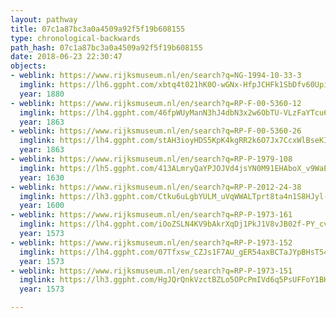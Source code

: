 ```yaml
---
layout: pathway
title: 07c1a87bc3a0a4509a92f5f19b608155
type: chronological-backwards
path_hash: 07c1a87bc3a0a4509a92f5f19b608155
date: 2018-06-23 22:30:47
objects:
- weblink: https://www.rijksmuseum.nl/en/search?q=NG-1994-10-33-3
  imglink: https://lh6.ggpht.com/xbtq4t021hK0O-wGNx-HfpJCHFk1SbDfv60UpiNMwl41nndeBpH-a3vg9YtK0Od0-58mK0YumjpkP7hJ3_ktmbvpBs4=s200
  year: 1880
- weblink: https://www.rijksmuseum.nl/en/search?q=RP-F-00-5360-12
  imglink: https://lh4.ggpht.com/46fpWUyManN3hJ4dbN3x2w6ObTU-VLzFaYTcu6cDZ6IEKgYepmts_I-H7tCBitKYpcssOaTi11N3qpQ5fU_rK9D4LLw=s200
  year: 1863
- weblink: https://www.rijksmuseum.nl/en/search?q=RP-F-00-5360-26
  imglink: https://lh4.ggpht.com/stAH3ioyHDS5KpK4kgRR2k6O7Jx7CcxWlBseKIidogCSEPdk16SiTga66yWjxcz20N41oEZW4jpPVyKacynbYxTww4U=s200
  year: 1863
- weblink: https://www.rijksmuseum.nl/en/search?q=RP-P-1979-108
  imglink: https://lh5.ggpht.com/413ALmryQaYPJOJVd4jsYN0M91EHAboX_v9WaEaOezgN2ywZXocXl9m0ATxmqImA_7hDuyp3gg-C2the3UsDhl1l6UU=s200
  year: 1630
- weblink: https://www.rijksmuseum.nl/en/search?q=RP-P-2012-24-38
  imglink: https://lh3.ggpht.com/Ctku6uLgbYULM_uVqWWALTprt8ta4n1S8HJyl-2_Tv2yBZQ0JCC0yMOw0vdLfHa8VN9CE9r5MDguMW_K7GLQjoCHs_4=s200
  year: 1600
- weblink: https://www.rijksmuseum.nl/en/search?q=RP-P-1973-161
  imglink: https://lh4.ggpht.com/iOoZSLN4KV9bAkrXqDj1PkJ1V8vJB02f-PY_cvy3JkVDDfWkNy7weM0Uuhee9tu_jYNZES3xmgXcU9uHSHJvfib_vDva=s200
  year: 1573
- weblink: https://www.rijksmuseum.nl/en/search?q=RP-P-1973-152
  imglink: https://lh4.ggpht.com/07Tfxsw_CZJs1F7AU_gER54axBCTaJYpBHsT54MPLF1GAkeyzj-gShEM3B7YVIIVoNccFyNDefDwjyhUsPtFe-MMDd76=s200
  year: 1573
- weblink: https://www.rijksmuseum.nl/en/search?q=RP-P-1973-151
  imglink: https://lh3.ggpht.com/HgJQrQnkVzctBZLo5OPcPmIVd6q5PsUFFoY1BHqBVxWEWpK71C1_BM9gIYNv790alPtxqXBUacYwHIPpl_9BiIogfJyU=s200
  year: 1573

---
```

